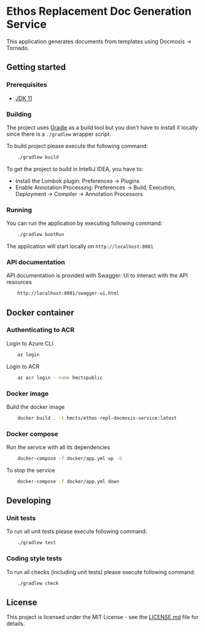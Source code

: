 # Ethos Replacement Doc Generation Service

This application generates documents from templates using Docmosis -> Tornado.

## Getting started

### Prerequisites

- [JDK 11](https://www.oracle.com/java)

### Building

The project uses [Gradle](https://gradle.org) as a build tool but you don't have to install it locally since there is a
`./gradlew` wrapper script.

To build project please execute the following command:

```bash
    ./gradlew build
```

To get the project to build in IntelliJ IDEA, you have to:

 - Install the Lombok plugin: Preferences -> Plugins
 - Enable Annotation Processing: Preferences -> Build, Execution, Deployment -> Compiler -> Annotation Processors

### Running

You can run the application by executing following command:

```bash
    ./gradlew bootRun
```

The application will start locally on `http://localhost:8081`

### API documentation

API documentation is provided with Swagger:
UI to interact with the API resources

```bash
    http://localhost:8081/swagger-ui.html
```

## Docker container

### Authenticating to ACR

Login to Azure CLI

```bash
    az login
```

Login to ACR

```bash
    az acr login --name hmctspublic
```

### Docker image

Build the docker image

```bash
    docker build . -t hmcts/ethos-repl-docmosis-service:latest
```

### Docker compose 

Run the service with all its dependencies

```bash
    docker-compose -f docker/app.yml up -d
```

To stop the service

```bash
    docker-compose -f docker/app.yml down
```


## Developing

### Unit tests

To run all unit tests please execute following command:

```bash
    ./gradlew test
```

### Coding style tests

To run all checks (including unit tests) please execute following command:

```bash
    ./gradlew check
```


## License

This project is licensed under the MIT License - see the [LICENSE.md](LICENSE.md) file for details.
